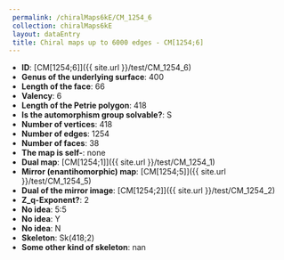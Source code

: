 ```yaml
--- 
 permalink: /chiralMaps6kE/CM_1254_6 
 collection: chiralMaps6kE
 layout: dataEntry
 title: Chiral maps up to 6000 edges - CM[1254;6]
---
```


- **ID**: [CM[1254;6]]({{ site.url }}/test/CM_1254_6)
- **Genus of the underlying surface**: 400
- **Length of the face**: 66
- **Valency**: 6
- **Length of the Petrie polygon**: 418
- **Is the automorphism group solvable?**: S
- **Number of vertices**: 418
- **Number of edges**: 1254
- **Number of faces**: 38
- **The map is self-**: none
- **Dual map**: [CM[1254;1]]({{ site.url }}/test/CM_1254_1)
- **Mirror (enantihomorphic) map**: [CM[1254;5]]({{ site.url }}/test/CM_1254_5)
- **Dual of the mirror image**: [CM[1254;2]]({{ site.url }}/test/CM_1254_2)
- **Z_q-Exponent?**: 2
- **No idea**:  5:5
- **No idea**: Y
- **No idea**: N
- **Skeleton**: Sk(418;2)
- **Some other kind of skeleton**: nan
